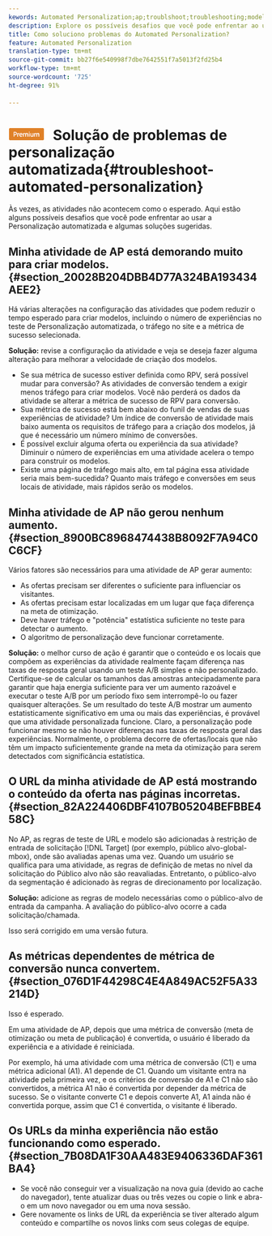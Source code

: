 ```yaml
---
kewords: Automated Personalization;ap;troublshoot;troubleshooting;model;lift
description: Explore os possíveis desafios que você pode enfrentar ao usar as atividades Automated Personalization (AP) no Adobe Target, juntamente com as soluções sugeridas.
title: Como soluciono problemas do Automated Personalization?
feature: Automated Personalization
translation-type: tm+mt
source-git-commit: bb27f6e540998f7dbe7642551f7a5013f2fd25b4
workflow-type: tm+mt
source-wordcount: '725'
ht-degree: 91%

---
```



# ![PREMIUM](/help/assets/premium.png) Solução de problemas de personalização automatizada{#troubleshoot-automated-personalization}

Às vezes, as atividades não acontecem como o esperado. Aqui estão alguns possíveis desafios que você pode enfrentar ao usar a Personalização automatizada e algumas soluções sugeridas.

## Minha atividade de AP está demorando muito para criar modelos. {#section_20028B204DBB4D77A324BA193434AEE2}

Há várias alterações na configuração das atividades que podem reduzir o tempo esperado para criar modelos, incluindo o número de experiências no teste de Personalização automatizada, o tráfego no site e a métrica de sucesso selecionada.

**Solução:** revise a configuração da atividade e veja se deseja fazer alguma alteração para melhorar a velocidade de criação dos modelos.

* Se sua métrica de sucesso estiver definida como RPV, será possível mudar para conversão? As atividades de conversão tendem a exigir menos tráfego para criar modelos. Você não perderá os dados da atividade se alterar a métrica de sucesso de RPV para conversão.
* Sua métrica de sucesso está bem abaixo do funil de vendas de suas experiências de atividade? Um índice de conversão de atividade mais baixo aumenta os requisitos de tráfego para a criação dos modelos, já que é necessário um número mínimo de conversões.
* É possível excluir alguma oferta ou experiência da sua atividade? Diminuir o número de experiências em uma atividade acelera o tempo para construir os modelos.
* Existe uma página de tráfego mais alto, em tal página essa atividade seria mais bem-sucedida? Quanto mais tráfego e conversões em seus locais de atividade, mais rápidos serão os modelos.

## Minha atividade de AP não gerou nenhum aumento.   {#section_8900BC8968474438B8092F7A94C0C6CF}

Vários fatores são necessários para uma atividade de AP gerar aumento:

* As ofertas precisam ser diferentes o suficiente para influenciar os visitantes.
* As ofertas precisam estar localizadas em um lugar que faça diferença na meta de otimização.
* Deve haver tráfego e &quot;potência&quot; estatística suficiente no teste para detectar o aumento.
* O algoritmo de personalização deve funcionar corretamente.

**Solução:** o melhor curso de ação é garantir que o conteúdo e os locais que compõem as experiências da atividade realmente façam diferença nas taxas de resposta geral usando um teste A/B simples e não personalizado. Certifique-se de calcular os tamanhos das amostras antecipadamente para garantir que haja energia suficiente para ver um aumento razoável e executar o teste A/B por um período fixo sem interrompê-lo ou fazer quaisquer alterações. Se um resultado do teste A/B mostrar um aumento estatisticamente significativo em uma ou mais das experiências, é provável que uma atividade personalizada funcione. Claro, a personalização pode funcionar mesmo se não houver diferenças nas taxas de resposta geral das experiências. Normalmente, o problema decorre de ofertas/locais que não têm um impacto suficientemente grande na meta da otimização para serem detectados com significância estatística.

## O URL da minha atividade de AP está mostrando o conteúdo da oferta nas páginas incorretas.   {#section_82A224406DBF4107B05204BEFBBE458C}

No AP, as regras de teste de URL e modelo são adicionadas à restrição de entrada de solicitação [!DNL Target] (por exemplo, público alvo-global-mbox), onde são avaliadas apenas uma vez. Quando um usuário se qualifica para uma atividade, as regras de definição de metas no nível da solicitação do Público alvo não são reavaliadas. Entretanto, o público-alvo da segmentação é adicionado às regras de direcionamento por localização.

**Solução:** adicione as regras de modelo necessárias como o público-alvo de entrada da campanha. A avaliação do público-alvo ocorre a cada solicitação/chamada.

Isso será corrigido em uma versão futura.

## As métricas dependentes de métrica de conversão nunca convertem. {#section_076D1F44298C4E4A849AC52F5A33214D}

Isso é esperado.

Em uma atividade de AP, depois que uma métrica de conversão (meta de otimização ou meta de publicação) é convertida, o usuário é liberado da experiência e a atividade é reiniciada.

Por exemplo, há uma atividade com uma métrica de conversão (C1) e uma métrica adicional (A1). A1 depende de C1. Quando um visitante entra na atividade pela primeira vez, e os critérios de conversão de A1 e C1 não são convertidos, a métrica A1 não é convertida por depender da métrica de sucesso. Se o visitante converte C1 e depois converte A1, A1 ainda não é convertida porque, assim que C1 é convertida, o visitante é liberado.

## Os URLs da minha experiência não estão funcionando como esperado.   {#section_7B08DA1F30AA483E9406336DAF361BA4}

* Se você não conseguir ver a visualização na nova guia (devido ao cache do navegador), tente atualizar duas ou três vezes ou copie o link e abra-o em um novo navegador ou em uma nova sessão.
* Gere novamente os links de URL da experiência se tiver alterado algum conteúdo e compartilhe os novos links com seus colegas de equipe.

